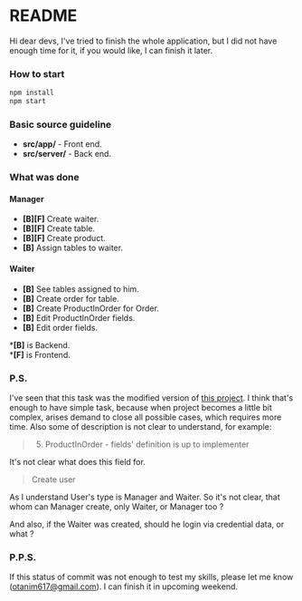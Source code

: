 # README #

Hi dear devs, I've tried to finish the whole application, but I did not have enough time for it, if you would like, I can finish it later. 

### How to start ###

```javascript
npm install
npm start
```

### Basic source guideline ###

* **src/app/** - Front end.
* **src/server/** - Back end.

### What was done ###

#### Manager

* **[B][F]** Create waiter.
* **[B][F]** Create table.
* **[B][F]** Create product.
* **[B]** Assign tables to waiter.

#### Waiter

* **[B]** See tables assigned to him.
* **[B]** Create order for table.
* **[B]** Create ProductInOrder for Order.
* **[B]** Edit ProductInOrder fields.
* **[B]** Edit order fields.

\***[B]** is Backend.  
\***[F]** is Frontend.

### P.S. ###
I've seen that this task was the modified version of [this project](https://github.com/alahijani/zprojects).
I think that's enough to have simple task, because when project becomes a little bit complex, arises demand to close all possible cases, which requires more time.
Also some of description is not clear to understand, for example:  
> 5. ProductInOrder - fields' definition is up to implementer

It's not clear what does this field for.

> Create user

As I understand User's type is Manager and Waiter. So it's not clear, that whom can Manager create, only Waiter, or Manager too ?

And also, if the Waiter was created, should he login via credential data, or what ?

### P.P.S. ###
If this status of commit was not enough to test my skills, please let me know (otanim617@gmail.com). I can finish it in upcoming weekend.